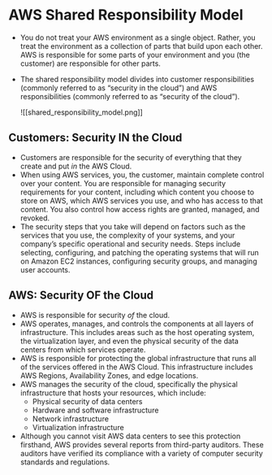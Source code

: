 # AWS Shared Responsibility Model
- You do not treat your AWS environment as a single object. Rather, you treat the environment as a collection of parts that build upon each other. AWS is responsible for some parts of your environment and you (the customer) are responsible for other parts.
- The shared responsibility model divides into customer responsibilities (commonly referred to as “security in the cloud”) and AWS responsibilities (commonly referred to as “security of the cloud”).

	![[shared_responsibility_model.png]]

## Customers: Security IN the Cloud
- Customers are responsible for the security of everything that they create and put _in_ the AWS Cloud.
- When using AWS services, you, the customer, maintain complete control over your content. You are responsible for managing security requirements for your content, including which content you choose to store on AWS, which AWS services you use, and who has access to that content. You also control how access rights are granted, managed, and revoked.
- The security steps that you take will depend on factors such as the services that you use, the complexity of your systems, and your company’s specific operational and security needs. Steps include selecting, configuring, and patching the operating systems that will run on Amazon EC2 instances, configuring security groups, and managing user accounts.

## AWS: Security OF the Cloud
- AWS is responsible for security _of_ the cloud.
- AWS operates, manages, and controls the components at all layers of infrastructure. This includes areas such as the host operating system, the virtualization layer, and even the physical security of the data centers from which services operate. 
- AWS is responsible for protecting the global infrastructure that runs all of the services offered in the AWS Cloud. This infrastructure includes AWS Regions, Availability Zones, and edge locations.
- AWS manages the security of the cloud, specifically the physical infrastructure that hosts your resources, which include:
	- Physical security of data centers
	- Hardware and software infrastructure
	- Network infrastructure
	- Virtualization infrastructure
- Although you cannot visit AWS data centers to see this protection firsthand, AWS provides several reports from third-party auditors. These auditors have verified its compliance with a variety of computer security standards and regulations.